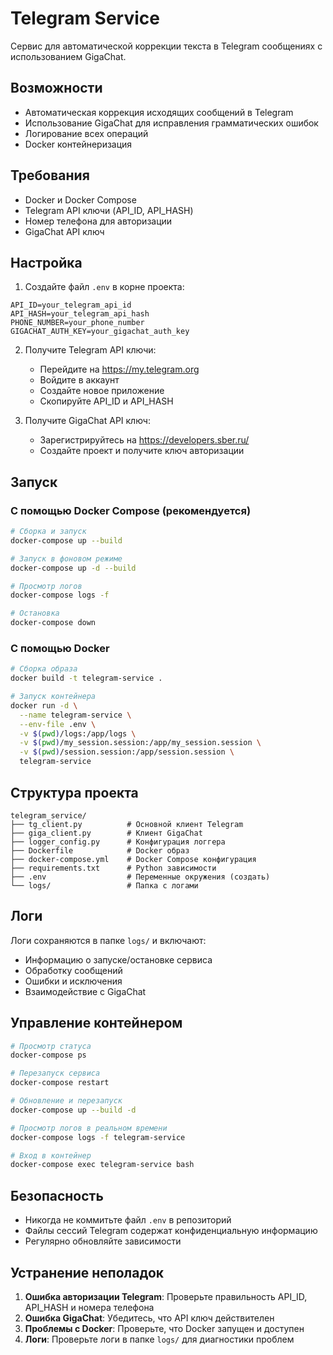 # Telegram Service

Сервис для автоматической коррекции текста в Telegram сообщениях с использованием GigaChat.

## Возможности

- Автоматическая коррекция исходящих сообщений в Telegram
- Использование GigaChat для исправления грамматических ошибок
- Логирование всех операций
- Docker контейнеризация

## Требования

- Docker и Docker Compose
- Telegram API ключи (API_ID, API_HASH)
- Номер телефона для авторизации
- GigaChat API ключ

## Настройка

1. Создайте файл `.env` в корне проекта:

```env
API_ID=your_telegram_api_id
API_HASH=your_telegram_api_hash
PHONE_NUMBER=your_phone_number
GIGACHAT_AUTH_KEY=your_gigachat_auth_key
```

2. Получите Telegram API ключи:
   - Перейдите на https://my.telegram.org
   - Войдите в аккаунт
   - Создайте новое приложение
   - Скопируйте API_ID и API_HASH

3. Получите GigaChat API ключ:
   - Зарегистрируйтесь на https://developers.sber.ru/
   - Создайте проект и получите ключ авторизации

## Запуск

### С помощью Docker Compose (рекомендуется)

```bash
# Сборка и запуск
docker-compose up --build

# Запуск в фоновом режиме
docker-compose up -d --build

# Просмотр логов
docker-compose logs -f

# Остановка
docker-compose down
```

### С помощью Docker

```bash
# Сборка образа
docker build -t telegram-service .

# Запуск контейнера
docker run -d \
  --name telegram-service \
  --env-file .env \
  -v $(pwd)/logs:/app/logs \
  -v $(pwd)/my_session.session:/app/my_session.session \
  -v $(pwd)/session.session:/app/session.session \
  telegram-service
```

## Структура проекта

```
telegram_service/
├── tg_client.py          # Основной клиент Telegram
├── giga_client.py        # Клиент GigaChat
├── logger_config.py      # Конфигурация логгера
├── Dockerfile            # Docker образ
├── docker-compose.yml    # Docker Compose конфигурация
├── requirements.txt      # Python зависимости
├── .env                  # Переменные окружения (создать)
└── logs/                 # Папка с логами
```

## Логи

Логи сохраняются в папке `logs/` и включают:
- Информацию о запуске/остановке сервиса
- Обработку сообщений
- Ошибки и исключения
- Взаимодействие с GigaChat

## Управление контейнером

```bash
# Просмотр статуса
docker-compose ps

# Перезапуск сервиса
docker-compose restart

# Обновление и перезапуск
docker-compose up --build -d

# Просмотр логов в реальном времени
docker-compose logs -f telegram-service

# Вход в контейнер
docker-compose exec telegram-service bash
```

## Безопасность

- Никогда не коммитьте файл `.env` в репозиторий
- Файлы сессий Telegram содержат конфиденциальную информацию
- Регулярно обновляйте зависимости

## Устранение неполадок

1. **Ошибка авторизации Telegram**: Проверьте правильность API_ID, API_HASH и номера телефона
2. **Ошибка GigaChat**: Убедитесь, что API ключ действителен
3. **Проблемы с Docker**: Проверьте, что Docker запущен и доступен
4. **Логи**: Проверьте логи в папке `logs/` для диагностики проблем
